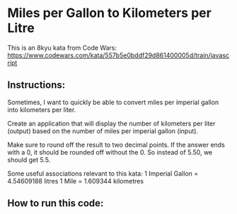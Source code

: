 # Miles per Gallon to Kilometers per Litre

This is an 8kyu kata from Code Wars:
https://www.codewars.com/kata/557b5e0bddf29d861400005d/train/javascript

## Instructions:
Sometimes, I want to quickly be able to convert miles per imperial gallon into kilometers per liter.

Create an application that will display the number of kilometers per liter (output) based on the number of miles per imperial gallon (input).

Make sure to round off the result to two decimal points. If the answer ends with a 0, it should be rounded off without the 0. So instead of 5.50, we should get 5.5.

Some useful associations relevant to this kata: 1 Imperial Gallon = 4.54609188 litres 1 Mile = 1.609344 kilometres

## How to run this code: 
